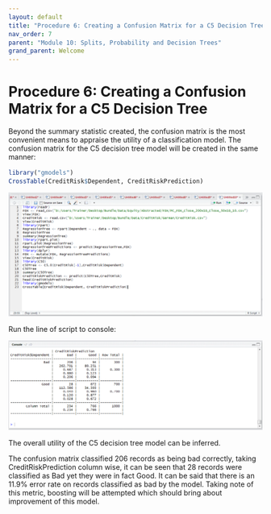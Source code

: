 ```yaml
---
layout: default
title: "Procedure 6: Creating a Confusion Matrix for a C5 Decision Tree"
nav_order: 7
parent: "Module 10: Splits, Probability and Decision Trees"
grand_parent: Welcome
---
```


# Procedure 6: Creating a Confusion Matrix for a C5 Decision Tree

Beyond the summary statistic created, the confusion matrix is the most convenient means to appraise the utility of a classification model. The confusion matrix for the C5 decision tree model will be created in the same manner:

``` r
library("gmodels")
CrossTable(CreditRisk$Dependent, CreditRiskPrediction)
```

![img.png](img.png)

Run the line of script to console:

![img_1.png](img_1.png)

The overall utility of the C5 decision tree model can be inferred.

The confusion matrix classified 206 records as being bad correctly, taking CreditRiskPrediction column wise, it can be seen that 28 records were classified as Bad yet they were in fact Good.  It can be said that there is an 11.9% error rate on records classified as bad by the model.  Taking note of this metric, boosting will be attempted which should bring about improvement of this model.
